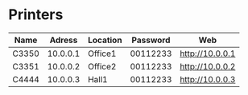 # Printers

| Name                  | Adress       | Location            | Password          | Web                |
|-----------------------|--------------|---------------------|-------------------|--------------------|
| C3350                 | 10.0.0.1     | Office1             | 00112233          | http://10.0.0.1    |
| C3351                 | 10.0.0.2     | Office2             | 00112233          | http://10.0.0.2    |
| C4444                 | 10.0.0.3     | Hall1               | 00112233          | http://10.0.0.3    |
